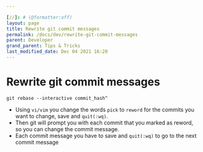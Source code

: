 ```yaml
---

[//]: # (@formatter:off)
layout: page
title: Rewrite git commit messages
permalink: /docs/dev/rewrite-git-commit-messages
parent: Developer
grand_parent: Tips & Tricks
last_modified_date: Dec 04 2021 16:20
---
```

[//]: # (@formatter:on)

# Rewrite git commit messages

```shell
git rebase --interactive commit_hash^
```

- Using `vi/vim` you change the words `pick` to `reword` for the commits you want to change, save and `quit(:wq)`.
- Then git will prompt you with each commit that you marked as reword, so you can change the commit message.
- Each commit message you have to save and `quit(:wq)` to go to the next commit message
